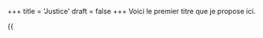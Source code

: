 +++
title = 'Justice'
draft = false
+++
Voici le premier titre que je propose ici.

{{<audio src="https://azrael-iii.github.io/neocom.github.io/Musique/french-touch/Justice/electric-feel-remix.mp3" caption="MGMT - Electric Feel (Justice remix)">}}